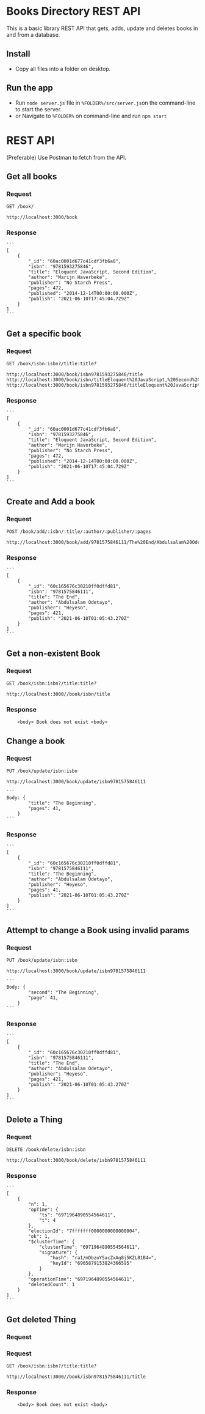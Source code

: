 # Books Directory REST API

This is a basic library REST API that gets, adds, update and deletes books in and from a database.

## Install

- Copy all files into a folder on desktop.

## Run the app

- Run `node server.js` file in `%FOLDER%/src/server.js`on the command-line to start the server.
- or Navigate to `%FOLDER%` on command-line and run `npm start`

# REST API

(Preferable) Use Postman to fetch from the API.

## Get all books

### Request

`GET /book/`

    http://localhost:3000/book

### Response

    ```
    [
        {
    		"_id": "60ac0001d677c41cdf3fb6a8",
    		"isbn": "9781593275846",
    		"title": "Eloquent JavaScript, Second Edition",
    		"author": "Marijn Haverbeke",
    		"publisher": "No Starch Press",
    		"pages": 472,
    		"published": "2014-12-14T00:00:00.000Z",
    		"publish": "2021-06-10T17:45:04.729Z"
    	}
    ]
    ```

## Get a specific book

### Request

`GET /book/isbn:isbn?/title:title?`

    http://localhost:3000/book/isbn9781593275846/title
    http://localhost:3000/book/isbn/titleEloquent%20JavaScript,%20Second%20Edition
    http://localhost:3000/book/isbn9781593275846/titleEloquent%20JavaScript,%20Second%20Edition

### Response

    ```
    [
        {
    		"_id": "60ac0001d677c41cdf3fb6a8",
    		"isbn": "9781593275846",
    		"title": "Eloquent JavaScript, Second Edition",
    		"author": "Marijn Haverbeke",
    		"publisher": "No Starch Press",
    		"pages": 472,
    		"published": "2014-12-14T00:00:00.000Z",
    		"publish": "2021-06-10T17:45:04.729Z"
    	}
    ]
    ```

## Create and Add a book

### Request

`POST /book/add/:isbn/:title/:author/:publisher/:pages`

    http://localhost:3000/book/add/9781575846111/The%20End/Abdulsalam%20Odetayo/Heyeso/421

### Response

    ```
    [
        {
    		"_id": "60c165676c30210ff0dffd81",
    		"isbn": "9781575846111",
    		"title": "The End",
    		"author": "Abdulsalam Odetayo",
    		"publisher": "Heyeso",
    		"pages": 421,
    		"publish": "2021-06-10T01:05:43.270Z"
    	}
    ]
    ```

## Get a non-existent Book

### Request

`GET /book/isbn:isbn?/title:title?`

    http://localhost:3000//book/isbn/title

### Response

    	<body> Book does not exist <body>

## Change a book

### Request

`PUT /book/update/isbn:isbn`

    http://localhost:3000/book/update/isbn9781575846111

    ```
    Body: {
    		"title": "The Beginning",
    		"pages": 41,
    	}
    ```

### Response

    ```
    [
        {
    		"_id": "60c165676c30210ff0dffd81",
    		"isbn": "9781575846111",
    		"title": "The Beginning",
    		"author": "Abdulsalam Odetayo",
    		"publisher": "Heyeso",
    		"pages": 41,
    		"publish": "2021-06-10T01:05:43.270Z"
    	}
    ]
    ```

## Attempt to change a Book using invalid params

### Request

`PUT /book/update/isbn:isbn`

    http://localhost:3000/book/update/isbn9781575846111

    ```
    Body: {
    		"second": "The Beginning",
    		"page": 41,
    	}
    ```

### Response

    ```
    [
        {
    		"_id": "60c165676c30210ff0dffd81",
    		"isbn": "9781575846111",
    		"title": "The End",
    		"author": "Abdulsalam Odetayo",
    		"publisher": "Heyeso",
    		"pages": 421,
    		"publish": "2021-06-10T01:05:43.270Z"
    	}
    ]
    ```

## Delete a Thing

### Request

`DELETE /book/delete/isbn:isbn`

    http://localhost:3000/book/delete/isbn9781575846111

### Response

    ```
    [
    	{
    		"n": 1,
    		"opTime": {
    			"ts": "6971964890554564611",
    			"t": 4
    		},
    		"electionId": "7fffffff0000000000000004",
    		"ok": 1,
    		"$clusterTime": {
    			"clusterTime": "6971964890554564611",
    			"signature": {
    				"hash": "ra1/mDbzoYSacZxAg8j5KZL81B4=",
    				"keyId": "6965879153824366595"
    			}
    		},
    		"operationTime": "6971964890554564611",
    		"deletedCount": 1
    	}
    ]
    ```

## Get deleted Thing

### Request

### Request

`GET /book/isbn:isbn?/title:title?`

    http://localhost:3000//book/isbn9781575846111/title

### Response

    	<body> Book does not exist <body>
